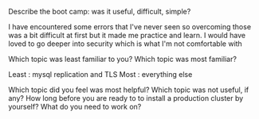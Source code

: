 Describe the boot camp: was it useful, difficult, simple?

I have encountered some errors that I've never seen so overcoming those was a bit difficult at first but it made me practice and learn. I would have loved to go deeper into security which is
what I'm not comfortable with

Which topic was least familiar to you? Which topic was most familiar?

Least : mysql replication and TLS
Most : everything else

Which topic did you feel was most helpful? Which topic was not useful, if any?
How long before you are ready to to install a production cluster by yourself? What do you need to work on?